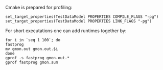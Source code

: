 Cmake is prepared for profiling:
    
    set_target_properties(TestDataModel PROPERTIES COMPILE_FLAGS "-pg")
    set_target_properties(TestDataModel PROPERTIES LINK_FLAGS "-pg")
    
For short executations one can add runtimes together by:
    
    for i in `seq 1 100`; do
    fastprog
    mv gmon.out gmon.out.$i
    done
    gprof -s fastprog gmon.out.*
    gprof fastprog gmon.sum
